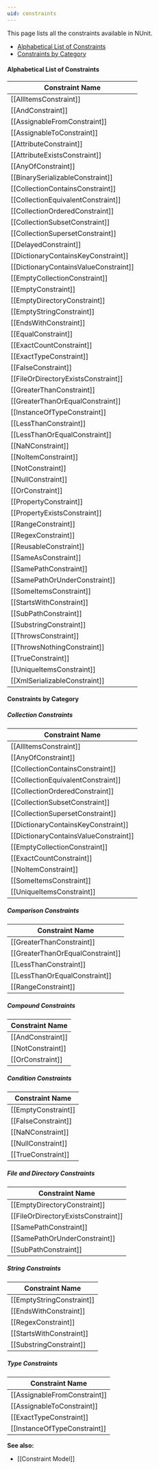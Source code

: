 ```yaml
---
uid: constraints
---
```


This page lists all the constraints available in NUnit.
* [Alphabetical List of Constraints](#alphabetical-list-of-constraints)
* [Constraints by Category](#constraints-by-category)

#### Alphabetical List of Constraints

Constraint Name                      | 
-------------------------------------|
[[AllItemsConstraint]]               |
[[AndConstraint]]                    |
[[AssignableFromConstraint]]         |
[[AssignableToConstraint]]           |
[[AttributeConstraint]]              |
[[AttributeExistsConstraint]]        |
[[AnyOfConstraint]]                  |
[[BinarySerializableConstraint]]     |
[[CollectionContainsConstraint]]     |
[[CollectionEquivalentConstraint]]   |
[[CollectionOrderedConstraint]]      |
[[CollectionSubsetConstraint]]       |
[[CollectionSupersetConstraint]]     |
[[DelayedConstraint]]                |
[[DictionaryContainsKeyConstraint]]  |
[[DictionaryContainsValueConstraint]]|
[[EmptyCollectionConstraint]]        |
[[EmptyConstraint]]                  |
[[EmptyDirectoryConstraint]]         |
[[EmptyStringConstraint]]            |
[[EndsWithConstraint]]               |
[[EqualConstraint]]                  |
[[ExactCountConstraint]]             |
[[ExactTypeConstraint]]              |
[[FalseConstraint]]                  |
[[FileOrDirectoryExistsConstraint]]  |
[[GreaterThanConstraint]]            |
[[GreaterThanOrEqualConstraint]]     |
[[InstanceOfTypeConstraint]]         |
[[LessThanConstraint]]               |
[[LessThanOrEqualConstraint]]        |
[[NaNConstraint]]                    |
[[NoItemConstraint]]                 |
[[NotConstraint]]                    |
[[NullConstraint]]                   |
[[OrConstraint]]                     |
[[PropertyConstraint]]               |
[[PropertyExistsConstraint]]         |
[[RangeConstraint]]                  |
[[RegexConstraint]]                  |
[[ReusableConstraint]]               |
[[SameAsConstraint]]                 |
[[SamePathConstraint]]               |
[[SamePathOrUnderConstraint]]        |
[[SomeItemsConstraint]]              |
[[StartsWithConstraint]]             |
[[SubPathConstraint]]                |
[[SubstringConstraint]]              |
[[ThrowsConstraint]]                 |
[[ThrowsNothingConstraint]]          |
[[TrueConstraint]]                   |
[[UniqueItemsConstraint]]            |
[[XmlSerializableConstraint]]        |

#### Constraints by Category

##### Collection Constraints
  
Constraint Name                      | 
-------------------------------------|
[[AllItemsConstraint]]               |
[[AnyOfConstraint]]                  |
[[CollectionContainsConstraint]]     |
[[CollectionEquivalentConstraint]]   |
[[CollectionOrderedConstraint]]      |
[[CollectionSubsetConstraint]]       |
[[CollectionSupersetConstraint]]     |
[[DictionaryContainsKeyConstraint]]  |
[[DictionaryContainsValueConstraint]]|
[[EmptyCollectionConstraint]]        |
[[ExactCountConstraint]]             |
[[NoItemConstraint]]                 |
[[SomeItemsConstraint]]              |
[[UniqueItemsConstraint]]            |

##### Comparison Constraints
Constraint Name                      |
-------------------------------------|
[[GreaterThanConstraint]]            |
[[GreaterThanOrEqualConstraint]]     |
[[LessThanConstraint]]               |
[[LessThanOrEqualConstraint]]        |
[[RangeConstraint]]                  |

##### Compound Constraints
Constraint Name                      |
-------------------------------------|
[[AndConstraint]]                    |
[[NotConstraint]]                    |
[[OrConstraint]]                     |

##### Condition Constraints
Constraint Name                      | 
-------------------------------------|
[[EmptyConstraint]]                  |
[[FalseConstraint]]                  |
[[NaNConstraint]]                    |
[[NullConstraint]]                   |
[[TrueConstraint]]                   |

##### File and Directory Constraints
Constraint Name                      |
-------------------------------------|
[[EmptyDirectoryConstraint]]         |
[[FileOrDirectoryExistsConstraint]]  |
[[SamePathConstraint]]               |
[[SamePathOrUnderConstraint]]        |
[[SubPathConstraint]]                |

##### String Constraints
Constraint Name                      |
-------------------------------------|
[[EmptyStringConstraint]]            |
[[EndsWithConstraint]]               |
[[RegexConstraint]]                  |
[[StartsWithConstraint]]             |
[[SubstringConstraint]]              |

##### Type Constraints
Constraint Name                      |
-------------------------------------|
[[AssignableFromConstraint]]         |
[[AssignableToConstraint]]           |
[[ExactTypeConstraint]]              |
[[InstanceOfTypeConstraint]]         |

**See also:**
 * [[Constraint Model]]
   